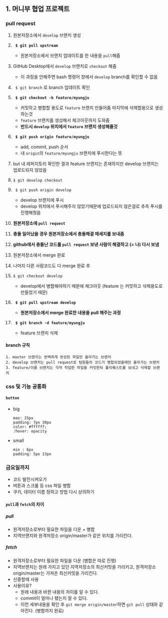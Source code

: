 ## 1. 머니부 협업 프로젝트 
### pull request 
1. 원본저장소에서 ```develop``` 브랜치 생성
2. **``` $ git pull upstream```**
	- 원본저장소에서 브랜치 업데이트를 한 내용을 `pull`해줌
3. GitHub Desktop에서 ```develop``` 브랜치로 ```checkout``` 해줌
	- 이 과정을 안해주면 bash 명령어 창에서 ```develop``` branch를 확인할 수 없음
4. ``` $ git branch``` 로 branch 업데이트 확인 
5. **``` $ git checkout -b feature/myungju```**
	- 커밋하고 병합할 용도로 ```feature``` 브랜치 만들어줌 마지막에 삭제할용으로 생성하는것
	- ```feature``` 브랜치를 생성해서 체크아웃까지 도와줌
	- **반드시 ```develop``` 위치에서 ```feature``` 브랜치 생성해줄것**
6. **``` $ git push origin feature/myungju```**
	- add, commit, push 순서
	- 내 ```origin```의 ```feature/myungju``` 브랜치에 푸시한다는 뜻

7. but 내 레퍼지토리 확인한 결과  feature 브랜치는 존재하지만 develop 브랜치는 업로드되지 않았음
8. ```$ git develop checkout```
9. ``` $ git push origin develop```
	- develop 브랜치에 푸시 
	- develop 위치에서 푸시해주지 않았기때문에 업로드되지 않은걸로 추측 푸시를 진행해줬음
10. **원본저장소에 ```pull request```** 
11. **충돌 일어났을 경우 원본저장소에서 충돌해결 메세지를 보내줌**
12. **github에서 충돌난 코드를 ```pull request``` 보낸 사람이 해결하고 (= 나) 다시 보냄**
13. 원본저장소에서 merge 완료
14. 나머지 다른 사람코드도 다 merge 완료 후 
15. ```$ git checkout develop``` 
	- develop에서 병합해야하기 때문에 체크아웃 (feature 는 커밋하고 삭제용도로 만들었기 때문)


16.  **``` $ git pull upstream develop```**
		- **원본저장소에서 merge 완료한 내용을 pull 해주는 과정**

17.  **``` $ git branch -d feature/myungju```**
		- feature 브랜치 삭제
		
		
#### branch 규칙
```
1. master 브랜치는 완벽하게 완성된 파일만 올라가는 브랜치
2. develop 브랜치는 pull request로 팀원들의 코드가 병합되었을때만 올라가는 브랜치
3. feature/이름 브랜치는 각자 작업한 파일을 커밋한뒤 풀리퀘스트를 보내고 삭제할 브랜치
```

### css 및 기능 공통화
#### ```button ```
- big
	```
	max: 25px
	padding: 7px 30px
	color: #ffffff;
	:hover: opacity
	```

- small
	```
	min : 6px
	padding: 5px 13px
	```
### 금요일까지
- 코드 발전시켜오기
- 버튼과 스크롤 등 css 파일 병합
- 쿠키, 데이터 이름 정하고 방법 다시 상의하기


#### ```pull```과 ```fetch```의 차이
##### pull 
- 원격저장소로부터 필요한 파일을 다운 + 병합
- 지역브랜치와 원격저장소 origin/master가 같은 위치를 가리킨다.

##### fetch 
- 원격저장소로부터 필요한 파일을 다운 (병합은 따로 진행)
- 지역브랜치는 원래 가지고 있던 지역저장소의 최신커밋을 가리키고, 원격저장소 origin/master는 가져온 최신커밋을 가리킨다.
- 신중할때 사용 
-  사용이유?
	- 원래 내용과 바뀐 내용의 차이를 알 수 있다.
	- commit이 얼마나 됐는지 알 수 있다.
	- 이런 세부내용을 확인 후 ```git merge origin/master```하면 ```git pull``` 상태와 같아진다. (병합까지 완료) 
